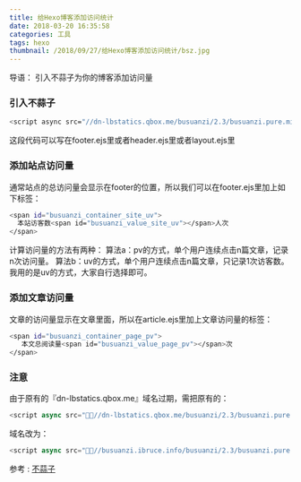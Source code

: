 ```yaml
---
title: 给Hexo博客添加访问统计
date: 2018-03-20 16:35:58
categories: 工具
tags: hexo
thumbnail: /2018/09/27/给Hexo博客添加访问统计/bsz.jpg
---
```

导语： 引入不蒜子为你的博客添加访问量
<!--more-->
### 引入不蒜子
``` bash
<script async src="//dn-lbstatics.qbox.me/busuanzi/2.3/busuanzi.pure.mini.js"></script>
```
这段代码可以写在footer.ejs里或者header.ejs里或者layout.ejs里

### 添加站点访问量
通常站点的总访问量会显示在footer的位置，所以我们可以在footer.ejs里加上如下标签：
``` bash
<span id="busuanzi_container_site_uv"> 
  本站访客数<span id="busuanzi_value_site_uv"></span>人次
</span>
```
计算访问量的方法有两种：
算法a：pv的方式，单个用户连续点击n篇文章，记录n次访问量。
算法b：uv的方式，单个用户连续点击n篇文章，只记录1次访客数。
我用的是uv的方式，大家自行选择即可。

### 添加文章访问量
文章的访问量显示在文章里面，所以在article.ejs里加上文章访问量的标签：
``` bash
<span id="busuanzi_container_page_pv">
   本文总阅读量<span id="busuanzi_value_page_pv"></span>次
</span>
```

### 注意
由于原有的『dn-lbstatics.qbox.me』域名过期，需把原有的：
``` js
<script async src="//dn-lbstatics.qbox.me/busuanzi/2.3/busuanzi.pure.mini.js"></script>
```
域名改为：
``` js
<script async src="//busuanzi.ibruce.info/busuanzi/2.3/busuanzi.pure.mini.js"></script>
```

参考 : [不蒜子](http://busuanzi.ibruce.info/)
